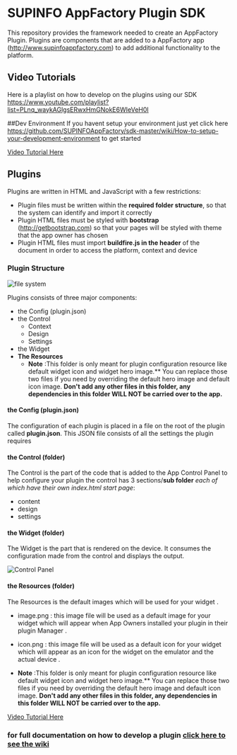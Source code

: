 # SUPINFO AppFactory Plugin SDK
This repository provides the framework needed to create an AppFactory Plugin.
Plugins are components that are added to a AppFactory app (http://www.supinfoappfactory.com) to add additional functionality to the platform.

## Video Tutorials
Here is a playlist on how to develop on the plugins using our SDK
https://www.youtube.com/playlist?list=PLnq_waykAGlgsERwxHmGNokE6WIeVeH0I

##Dev Environment
If you havent setup your environment just yet click here https://github.com/SUPINFOAppFactory/sdk-master/wiki/How-to-setup-your-development-environment to get started

[Video Tutorial Here](https://www.youtube.com/watch?v=IZcvBZT-zjY&list=PLnq_waykAGlgsERwxHmGNokE6WIeVeH0I&index=1)


## Plugins
Plugins are written in HTML and JavaScript with a few restrictions:
* Plugin files must be written within the __required folder structure__, so that the system can identify and import it correctly
* Plugin HTML files must be styled with __bootstrap__ (http://getbootstrap.com) so that your pages will be styled with theme that the app owner has chosen
* Plugin HTML files must import __buildfire.js in the header__ of the document in order to access the platform, context and device

### Plugin Structure
![file system](https://dl.dropboxusercontent.com/s/b24vawzz1jrsz2o/plugin%20structure.png?dl=0)

Plugins consists of three major components:
* the Config (plugin.json)
* the Control
  * Context
  * Design
  * Settings
* the Widget
* **The Resources** 
  * **Note** :This folder is only meant for plugin configuration resource like default widget icon and widget hero image.** You can replace those two files if you need by overriding the default hero image and default icon image. **Don't add any other files in this folder, any dependencies in this folder WILL NOT be carried over to the app.**


#### the Config (plugin.json)
The configuration of each plugin is placed in a file on the root of the plugin called __plugin.json__. This JSON file consists of all the settings the plugin requires

#### the Control (folder)
The Control is the part of the code that is added to the App Control Panel to help configure your plugin
the control has 3 sections/__sub folder__ *each of which have their own index.html start page*:
* content
* design
* settings

#### the Widget (folder)
The Widget is the part that is rendered on the device. It consumes the configuration made from the control and displays the output.


![Control Panel](https://dl.dropboxusercontent.com/s/3x284a9g2aoetw0/ControlPanelAppFact.png?dl=0)


#### the Resources (folder)
The Resources is the default images which will be used for your widget .
* image.png : this image file will be used as a default image for your widget which will appear when App Owners installed your plugin in their plugin Manager .

* icon.png : this image file will be used as a default icon for your widget which will appear as an icon for the widget on the emulator and the actual device .

* **Note** :This folder is only meant for plugin configuration resource like default widget icon and widget hero image.** You can replace those two files if you need by overriding the default hero image and default icon image. **Don't add any other files in this folder, any dependencies in this folder WILL NOT be carried over to the app.**

[Video Tutorial Here](https://www.youtube.com/watch?v=4qh4S-BwLJM&list=PLnq_waykAGlgsERwxHmGNokE6WIeVeH0I&index=2)

### for full documentation on how to develop a plugin [click here to see the wiki](https://github.com/SUPINFOAppFactory/sdk-master/wiki)
